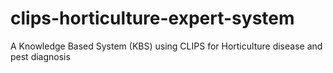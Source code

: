 # clips-horticulture-expert-system
A Knowledge Based System (KBS) using CLIPS for Horticulture disease and pest diagnosis
